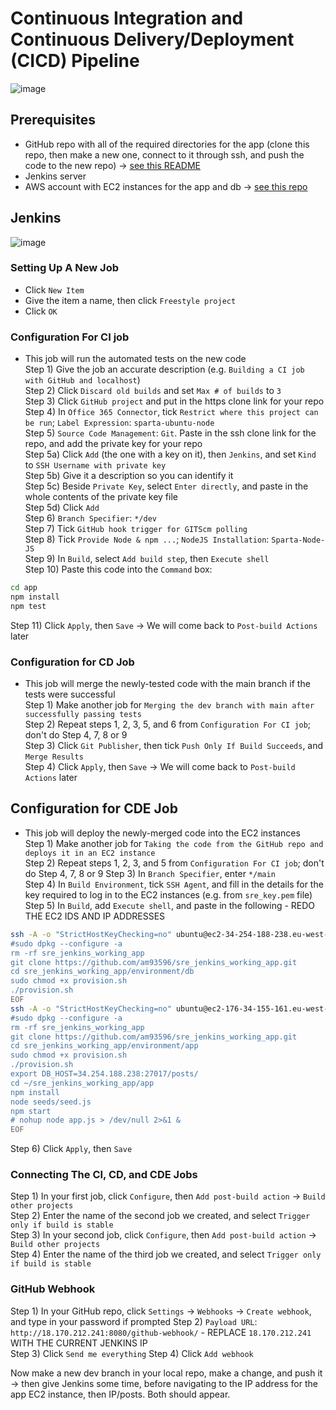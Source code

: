 # Continuous Integration and Continuous Delivery/Deployment (CICD) Pipeline
![image](https://user-images.githubusercontent.com/88166874/132583482-6d8060cb-54ac-43d7-8d7c-0ba62a9549a9.png)
## Prerequisites
- GitHub repo with all of the required directories for the app (clone this repo, then make a new one, connect to it through ssh, and push the code to the new repo) -> [see this README](https://github.com/am93596/SRE_Github_SSH/blob/main/README.md)  
- Jenkins server  
- AWS account with EC2 instances for the app and db -> [see this repo](https://github.com/am93596/SRE_intro_cloud_computing_two_tier_arch)  
## Jenkins
![image](https://user-images.githubusercontent.com/88166874/132583118-1a674c3b-0a95-420f-96bd-ea7c3a95ab29.png)
### Setting Up A New Job
- Click `New Item`
- Give the item a name, then click `Freestyle project`
- Click `OK`
### Configuration For CI job
- This job will run the automated tests on the new code  
Step 1) Give the job an accurate description (e.g. `Building a CI job with GitHub and localhost`)  
Step 2) Click `Discard old builds` and set `Max # of builds` to `3`  
Step 3) Click `GitHub project` and put in the https clone link for your repo  
Step 4) In `Office 365 Connector`, tick `Restrict where this project can be run`; `Label Expression`: `sparta-ubuntu-node`  
Step 5) `Source Code Management`: `Git`. Paste in the ssh clone link for the repo, and add the private key for your repo  
  Step 5a) Click `Add` (the one with a key on it), then `Jenkins`, and set `Kind` to `SSH Username with private key`  
  Step 5b) Give it a description so you can identify it  
  Step 5c) Beside `Private Key`, select `Enter directly`, and paste in the whole contents of the private key file  
  Step 5d) Click `Add`  
Step 6) `Branch Specifier`: `*/dev`  
Step 7) Tick `GitHub hook trigger for GITScm polling`  
Step 8) Tick `Provide Node & npm ...`; `NodeJS Installation`: `Sparta-Node-JS`  
Step 9) In `Build`, select `Add build step`, then `Execute shell`  
Step 10) Paste this code into the `Command` box:  
```bash
cd app
npm install
npm test
```  
Step 11) Click `Apply`, then `Save` -> We will come back to `Post-build Actions` later  
### Configuration for CD Job
- This job will merge the newly-tested code with the main branch if the tests were successful  
Step 1) Make another job for `Merging the dev branch with main after successfully passing tests`  
Step 2) Repeat steps 1, 2, 3, 5, and 6 from `Configuration For CI job`; don't do Step 4, 7, 8 or 9  
Step 3) Click `Git Publisher`, then tick `Push Only If Build Succeeds`, and `Merge Results`  
Step 4) Click `Apply`, then `Save` -> We will come back to `Post-build Actions` later  
## Configuration for CDE Job
- This job will deploy the newly-merged code into the EC2 instances  
Step 1) Make another job for `Taking the code from the GitHub repo and deploys it in an EC2 instance`  
Step 2) Repeat steps 1, 2, 3, and 5 from `Configuration For CI job`; don't do Step 4, 7, 8 or 9 
Step 3) In `Branch Specifier`, enter `*/main`  
Step 4) In `Build Environment`, tick `SSH Agent`, and fill in the details for the key required to log in to the EC2 instances (e.g. from `sre_key.pem` file)  
Step 5) In `Build`, add `Execute shell`, and paste in the following - REDO THE EC2 IDS AND IP ADDRESSES  
```bash
ssh -A -o "StrictHostKeyChecking=no" ubuntu@ec2-34-254-188-238.eu-west-1.compute.amazonaws.com  << EOF
#sudo dpkg --configure -a
rm -rf sre_jenkins_working_app
git clone https://github.com/am93596/sre_jenkins_working_app.git
cd sre_jenkins_working_app/environment/db
sudo chmod +x provision.sh
./provision.sh
EOF
ssh -A -o "StrictHostKeyChecking=no" ubuntu@ec2-176-34-155-161.eu-west-1.compute.amazonaws.com  << EOF
#sudo dpkg --configure -a
rm -rf sre_jenkins_working_app
git clone https://github.com/am93596/sre_jenkins_working_app.git
cd sre_jenkins_working_app/environment/app
sudo chmod +x provision.sh
./provision.sh
export DB_HOST=34.254.188.238:27017/posts/
cd ~/sre_jenkins_working_app/app
npm install
node seeds/seed.js
npm start
# nohup node app.js > /dev/null 2>&1 &
EOF
```  
Step 6) Click `Apply`, then `Save`

### Connecting The CI, CD, and CDE Jobs
Step 1) In your first job, click `Configure`, then `Add post-build action` -> `Build other projects`  
Step 2) Enter the name of the second job we created, and select `Trigger only if build is stable`  
Step 3) In your second job, click `Configure`, then `Add post-build action` -> `Build other projects`  
Step 4) Enter the name of the third job we created, and select `Trigger only if build is stable`  

### GitHub Webhook
Step 1) In your GitHub repo, click `Settings` -> `Webhooks` -> `Create webhook`, and type in your password if prompted
Step 2) `Payload URL`: `http://18.170.212.241:8080/github-webhook/` - REPLACE `18.170.212.241` WITH THE CURRENT JENKINS IP  
Step 3) Click `Send me everything`
Step 4) Click `Add webhook`

Now make a new dev branch in your local repo, make a change, and push it -> then give Jenkins some time, before navigating to the IP address for the app EC2 instance, then IP/posts. Both should appear.

